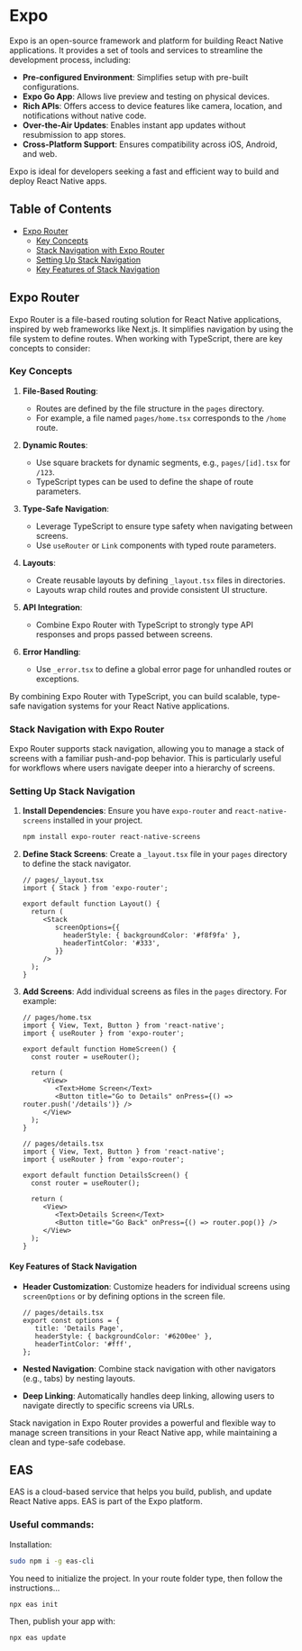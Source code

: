 # Expo 

Expo is an open-source framework and platform for building React Native applications. It provides a set of tools and services to streamline the development process, including:

- **Pre-configured Environment**: Simplifies setup with pre-built configurations.
- **Expo Go App**: Allows live preview and testing on physical devices.
- **Rich APIs**: Offers access to device features like camera, location, and notifications without native code.
- **Over-the-Air Updates**: Enables instant app updates without resubmission to app stores.
- **Cross-Platform Support**: Ensures compatibility across iOS, Android, and web.

Expo is ideal for developers seeking a fast and efficient way to build and deploy React Native apps.
## Table of Contents

- [Expo Router](#expo-router)
    - [Key Concepts](#key-concepts)
    - [Stack Navigation with Expo Router](#stack-navigation-with-expo-router)
    - [Setting Up Stack Navigation](#setting-up-stack-navigation)
    - [Key Features of Stack Navigation](#key-features-of-stack-navigation)


## Expo Router

Expo Router is a file-based routing solution for React Native applications, inspired by web frameworks like Next.js. It simplifies navigation by using the file system to define routes. When working with TypeScript, there are key concepts to consider:

### Key Concepts

1. **File-Based Routing**:
    - Routes are defined by the file structure in the `pages` directory.
    - For example, a file named `pages/home.tsx` corresponds to the `/home` route.

2. **Dynamic Routes**:
    - Use square brackets for dynamic segments, e.g., `pages/[id].tsx` for `/123`.
    - TypeScript types can be used to define the shape of route parameters.

3. **Type-Safe Navigation**:
    - Leverage TypeScript to ensure type safety when navigating between screens.
    - Use `useRouter` or `Link` components with typed route parameters.

4. **Layouts**:
    - Create reusable layouts by defining `_layout.tsx` files in directories.
    - Layouts wrap child routes and provide consistent UI structure.

5. **API Integration**:
    - Combine Expo Router with TypeScript to strongly type API responses and props passed between screens.

6. **Error Handling**:
    - Use `_error.tsx` to define a global error page for unhandled routes or exceptions.

By combining Expo Router with TypeScript, you can build scalable, type-safe navigation systems for your React Native applications.

### Stack Navigation with Expo Router

Expo Router supports stack navigation, allowing you to manage a stack of screens with a familiar push-and-pop behavior. This is particularly useful for workflows where users navigate deeper into a hierarchy of screens.

### Setting Up Stack Navigation

1. **Install Dependencies**:
    Ensure you have `expo-router` and `react-native-screens` installed in your project.

    ```bash
    npm install expo-router react-native-screens
    ```

2. **Define Stack Screens**:
    Create a `_layout.tsx` file in your `pages` directory to define the stack navigator.

    ```tsx
    // pages/_layout.tsx
    import { Stack } from 'expo-router';

    export default function Layout() {
      return (
         <Stack
            screenOptions={{
              headerStyle: { backgroundColor: '#f8f9fa' },
              headerTintColor: '#333',
            }}
         />
      );
    }
    ```

3. **Add Screens**:
    Add individual screens as files in the `pages` directory. For example:

    ```tsx
    // pages/home.tsx
    import { View, Text, Button } from 'react-native';
    import { useRouter } from 'expo-router';

    export default function HomeScreen() {
      const router = useRouter();

      return (
         <View>
            <Text>Home Screen</Text>
            <Button title="Go to Details" onPress={() => router.push('/details')} />
         </View>
      );
    }
    ```

    ```tsx
    // pages/details.tsx
    import { View, Text, Button } from 'react-native';
    import { useRouter } from 'expo-router';

    export default function DetailsScreen() {
      const router = useRouter();

      return (
         <View>
            <Text>Details Screen</Text>
            <Button title="Go Back" onPress={() => router.pop()} />
         </View>
      );
    }
    ```

#### Key Features of Stack Navigation

- **Header Customization**:
  Customize headers for individual screens using `screenOptions` or by defining options in the screen file.

  ```tsx
  // pages/details.tsx
  export const options = {
     title: 'Details Page',
     headerStyle: { backgroundColor: '#6200ee' },
     headerTintColor: '#fff',
  };
  ```

- **Nested Navigation**:
  Combine stack navigation with other navigators (e.g., tabs) by nesting layouts.

- **Deep Linking**:
  Automatically handles deep linking, allowing users to navigate directly to specific screens via URLs.

Stack navigation in Expo Router provides a powerful and flexible way to manage screen transitions in your React Native app, while maintaining a clean and type-safe codebase.

## EAS

EAS is a cloud-based service that helps you build, publish, and update React Native apps. EAS is part of the Expo platform.

### Useful commands:

Installation:
```bash
sudo npm i -g eas-cli
```

You need to initialize the project. In your route folder type, then follow the instructions...
```bash 
npx eas init
```

Then, publish your app with:
```bash
npx eas update
```
